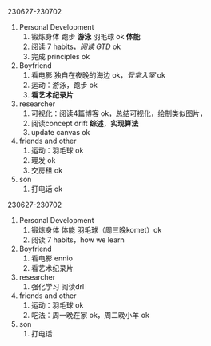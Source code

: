 230627-230702
1. Personal Development
   1. 锻炼身体 跑步 **游泳** 羽毛球 ok **体能**
   2. 阅读 7 habits，*阅读 GTD* ok
   3. 完成 principles ok
2. Boyfriend
   1. 看电影 独自在夜晚的海边 ok，*登堂入室* ok 
   2. 运动：游泳，跑步 ok
   3. **看艺术纪录片**
3. researcher
   1. 可视化：阅读4篇博客 ok，总结可视化，绘制类似图片，
   2. 阅读concept drift **综述**，**实现算法**
   3. update canvas ok
4. friends and other
   1. 运动：羽毛球 ok
   2. 理发 ok
   3. 交房租 ok
5. son
   1. 打电话 ok


230627-230702
1. Personal Development
   1. 锻炼身体 体能 羽毛球（周三晚komet）ok
   2. 阅读 7 habits，how we learn
2. Boyfriend
   1. 看电影 ennio 
   2. 看艺术纪录片 
3. researcher
   1. 强化学习  阅读drl
4. friends and other
   1. 运动：羽毛球 ok
   2. 吃法：周一晚在家 ok，周二晚小羊 ok
5. son
   1. 打电话
